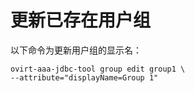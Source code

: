 # 更新已存在用户组

以下命令为更新用户组的显示名：

    ovirt-aaa-jdbc-tool group edit group1 \
	--attribute="displayName=Group 1"


